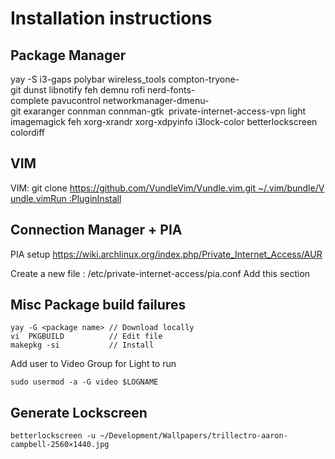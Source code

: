 # Installation instructions

## Package Manager

yay -S i3-gaps polybar wireless_tools compton-tryone-git dunst libnotify feh demnu rofi nerd-fonts-complete pavucontrol networkmanager-dmenu-git exaranger connman connman-gtk  private-internet-access-vpn light imagemagick feh xorg-xrandr xorg-xdpyinfo i3lock-color betterlockscreen colordiff

## VIM

VIM: git clone https://github.com/VundleVim/Vundle.vim.git ~/.vim/bundle/Vundle.vimRun :PluginInstall


## Connection Manager + PIA

PIA setup
https://wiki.archlinux.org/index.php/Private_Internet_Access/AUR

Create a new file : /etc/private-internet-access/pia.conf
Add this section

## Misc Package build failures

```
yay -G <package name> // Download locally 
vi  PKGBUILD          // Edit file
makepkg -si           // Install
```

Add user to Video Group for Light to run

```
sudo usermod -a -G video $LOGNAME
```

## Generate Lockscreen

```
betterlockscreen -u ~/Development/Wallpapers/trillectro-aaron-campbell-2560×1440.jpg
```
